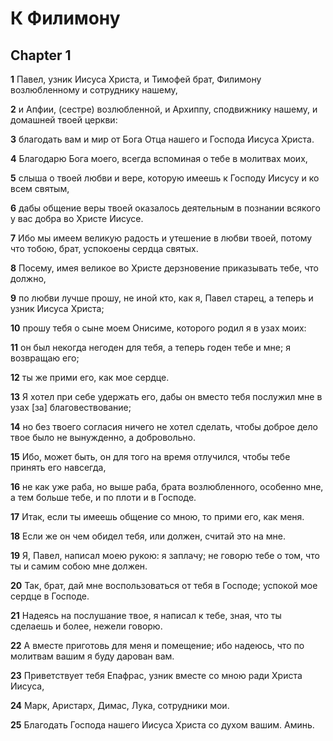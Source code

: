 # К Филимону

## Chapter 1

**1** Павел, узник Иисуса Христа, и Тимофей брат, Филимону возлюбленному и сотруднику нашему,

**2** и Апфии, (сестре) возлюбленной, и Архиппу, сподвижнику нашему, и домашней твоей церкви:

**3** благодать вам и мир от Бога Отца нашего и Господа Иисуса Христа.

**4** Благодарю Бога моего, всегда вспоминая о тебе в молитвах моих,

**5** слыша о твоей любви и вере, которую имеешь к Господу Иисусу и ко всем святым,

**6** дабы общение веры твоей оказалось деятельным в познании всякого у вас добра во Христе Иисусе.

**7** Ибо мы имеем великую радость и утешение в любви твоей, потому что тобою, брат, успокоены сердца святых.

**8** Посему, имея великое во Христе дерзновение приказывать тебе, что должно,

**9** по любви лучше прошу, не иной кто, как я, Павел старец, а теперь и узник Иисуса Христа;

**10** прошу тебя о сыне моем Онисиме, которого родил я в узах моих:

**11** он был некогда негоден для тебя, а теперь годен тебе и мне; я возвращаю его;

**12** ты же прими его, как мое сердце.

**13** Я хотел при себе удержать его, дабы он вместо тебя послужил мне в узах [за] благовествование;

**14** но без твоего согласия ничего не хотел сделать, чтобы доброе дело твое было не вынужденно, а добровольно.

**15** Ибо, может быть, он для того на время отлучился, чтобы тебе принять его навсегда,

**16** не как уже раба, но выше раба, брата возлюбленного, особенно мне, а тем больше тебе, и по плоти и в Господе.

**17** Итак, если ты имеешь общение со мною, то прими его, как меня.

**18** Если же он чем обидел тебя, или должен, считай это на мне.

**19** Я, Павел, написал моею рукою: я заплачу; не говорю тебе о том, что ты и самим собою мне должен.

**20** Так, брат, дай мне воспользоваться от тебя в Господе; успокой мое сердце в Господе.

**21** Надеясь на послушание твое, я написал к тебе, зная, что ты сделаешь и более, нежели говорю.

**22** А вместе приготовь для меня и помещение; ибо надеюсь, что по молитвам вашим я буду дарован вам.

**23** Приветствует тебя Епафрас, узник вместе со мною ради Христа Иисуса,

**24** Марк, Аристарх, Димас, Лука, сотрудники мои.

**25** Благодать Господа нашего Иисуса Христа со духом вашим. Аминь.

